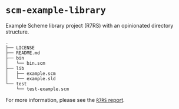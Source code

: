 # `scm-example-library`

Example Scheme library project (R7RS) with an opinionated directory structure.

```
.
├── LICENSE
├── README.md
├── bin
│   └── bin.scm
├── lib
│   ├── example.scm
│   └── example.sld
└── test
    └── test-example.scm
```

For more information, please see the [`R7RS` report](https://standards.scheme.org/official/r7rs.pdf).
